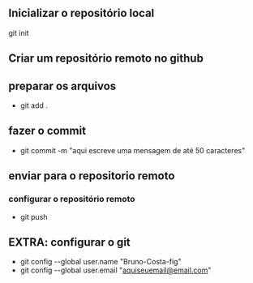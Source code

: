 ## Inicializar o repositório local
git init

## Criar um repositório remoto no github

## preparar os arquivos
- git add .

## fazer o commit
- git commit -m "aqui escreve uma mensagem de até 50 caracteres"

## enviar para o repositorio remoto
  ### configurar o repositório remoto
- git push

## EXTRA: configurar o git
- git config --global user.name "Bruno-Costa-fig"
- git config --global user.email "aquiseuemail@email.com"
